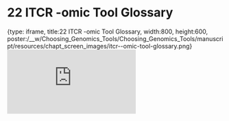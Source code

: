 # 22 ITCR -omic Tool Glossary
 
{type: iframe, title:22 ITCR -omic Tool Glossary, width:800, height:600, poster:/__w/Choosing_Genomics_Tools/Choosing_Genomics_Tools/manuscript/resources/chapt_screen_images/itcr--omic-tool-glossary.png}
![](https://hutchdatascience.org/Choosing_Genomics_Tools/itcr--omic-tool-glossary.html)
 

 
